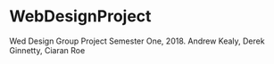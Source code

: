 # WebDesignProject
Wed Design Group Project Semester One, 2018. Andrew Kealy, Derek Ginnetty, Ciaran Roe
